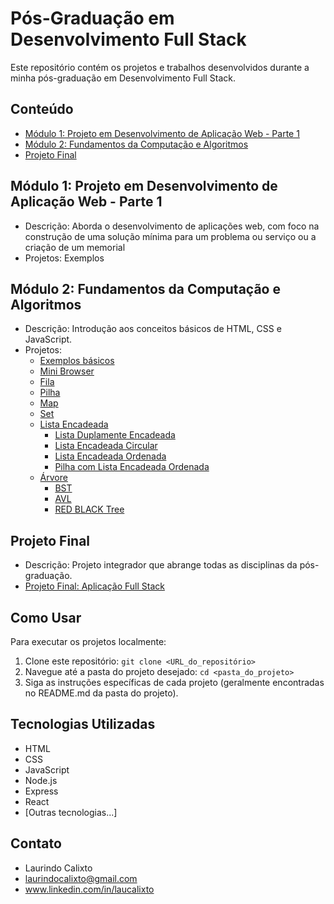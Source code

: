 # Pós-Graduação em Desenvolvimento Full Stack

Este repositório contém os projetos e trabalhos desenvolvidos durante a minha pós-graduação em Desenvolvimento Full Stack.

## Conteúdo

-   [Módulo 1: Projeto em Desenvolvimento de Aplicação Web - Parte 1](#modulo-1-projeto-desenvolvimento-app-web-p1)
-   [Módulo 2: Fundamentos da Computação e Algoritmos](#modulo-2-fundamentos-da-computacao-e-algoritmos)
-   [Projeto Final](#projeto-final)

## Módulo 1: Projeto em Desenvolvimento de Aplicação Web - Parte 1

-   Descrição: Aborda o desenvolvimento de aplicações web, com foco na construção de uma solução mínima para um problema ou serviço ou a criação de um memorial
-   Projetos: Exemplos

## Módulo 2: Fundamentos da Computação e Algoritmos

-   Descrição: Introdução aos conceitos básicos de HTML, CSS e JavaScript.
-   Projetos:
    -   [Exemplos básicos](modulo-2-fundamentos-da-computacao-e-algoritmos/exemplosbasicos/)
    -   [Mini Browser](modulo-2-fundamentos-da-computacao-e-algoritmos/minibrowser/)
    -   [Fila](modulo-2-fundamentos-da-computacao-e-algoritmos/fila/)
    -   [Pilha](modulo-2-fundamentos-da-computacao-e-algoritmos/fila/)
    -   [Map](modulo-2-fundamentos-da-computacao-e-algoritmos/map/)
    -   [Set](modulo-2-fundamentos-da-computacao-e-algoritmos/set/)
    -   [Lista Encadeada](modulo-2-fundamentos-da-computacao-e-algoritmos/listaEncadeada/)
        -   [Lista Duplamente Encadeada](modulo-2-fundamentos-da-computacao-e-algoritmos/listaEncadeada/)
        -   [Lista Encadeada Circular](modulo-2-fundamentos-da-computacao-e-algoritmos/listaEncadeada/)
        -   [Lista Encadeada Ordenada](modulo-2-fundamentos-da-computacao-e-algoritmos/listaEncadeada/)
        -   [Pilha com Lista Encadeada Ordenada](modulo-2-fundamentos-da-computacao-e-algoritmos/listaEncadeada/)
    -   [Árvore](modulo-2-fundamentos-da-computacao-e-algoritmos/arvore/)
        -   [BST](modulo-2-fundamentos-da-computacao-e-algoritmos/arvore/)
        -   [AVL](modulo-2-fundamentos-da-computacao-e-algoritmos/arvore/)
        -   [RED BLACK Tree](modulo-2-fundamentos-da-computacao-e-algoritmos/arvore/)

## Projeto Final

-   Descrição: Projeto integrador que abrange todas as disciplinas da pós-graduação.
-   [Projeto Final: Aplicação Full Stack](projeto-final/)

## Como Usar

Para executar os projetos localmente:

1.  Clone este repositório: `git clone <URL_do_repositório>`
2.  Navegue até a pasta do projeto desejado: `cd <pasta_do_projeto>`
3.  Siga as instruções específicas de cada projeto (geralmente encontradas no README.md da pasta do projeto).

## Tecnologias Utilizadas

-   HTML
-   CSS
-   JavaScript
-   Node.js
-   Express
-   React
-   [Outras tecnologias...]

## Contato

-   Laurindo Calixto
-   laurindocalixto@gmail.com
-   www.linkedin.com/in/laucalixto
